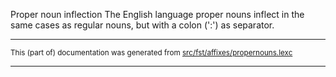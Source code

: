 Proper noun inflection
The English language proper nouns inflect in the same cases as regular
nouns, but with a colon (':') as separator.

* * *

<small>This (part of) documentation was generated from [src/fst/affixes/propernouns.lexc](https://github.com/giellalt/lang-eng/blob/main/src/fst/affixes/propernouns.lexc)</small>

---

